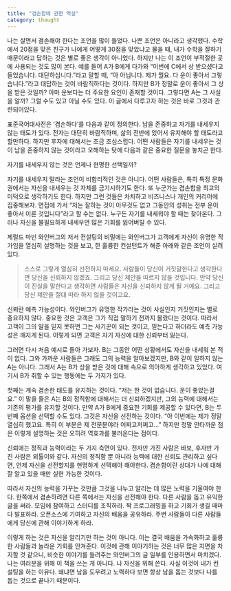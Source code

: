 ```yaml
---
title: "겸손함에 관한 역설"
category: thought
---
```


나는 살면서 겸손해야 한다는 조언을 많이 들었다. 나쁜 조언은 아니라고 생각했다. 수학에서 20점을 맞은 친구가 나에게 어떻게 30점을 맞았냐고 물을 때, 내가 수학을 잘하기 때문이라고 답하는 것은 별로 좋은 생각이 아니었다. 하지만 나는 이 조언이 부적절한 곳에 사용되는 것도 많이 본다. 예를 들어 A가 B에게 다가와 “이번에 C에서 상 받으셨다고 들었습니다. 대단하십니다.”라고 말할 때, “아 아닙니다. 제가 뭘요. 다 운이 좋아서 그렇습니다.”라고 대답하는 것이 바람직하다는 것이다. 하지만 B가 정말로 운이 좋아서 그 상을 받은 것일까? 아마 운보다는 더 주요한 요인이 존재할 것이다. 그렇다면 A는 그 사실을 알까? 그럴 수도 있고 아닐 수도 있다. 이 글에서 다루고자 하는 것은 바로 그것과 관련되어있다.

표준국어대사전은 ‘겸손하다’를 다음과 같이 정의한다. 남을 존중하고 자기를 내세우지 않는 태도가 있다. 전자는 대단히 바람직하며, 삶의 전반에 있어서 유지해야 할 태도라고 할만하다. 하지만 후자에 대해서는 조금 조심스럽다. 어떤 사람들은 자기를 내세우는 것이 남을 존중하지 않는 것이라고 오해하는 탓에 다음과 같은 중요한 질문을 놓치곤 한다.

자기를 내세우지 않는 것은 언제나 현명한 선택일까?

자기를 내세우지 말라는 조언이 비합리적인 것은 아니다. 어떤 사람들은, 특히 특정 문화권에서는 자신을 내세우는 것 자체를 금기시하기도 한다. 또 누군가는 겸손함을 최고의 미덕으로 생각하기도 한다. 하지만 그런 것들은 차치하고 비즈니스나 개인의 커리어에 집중해보자. 면접에 가서 “저는 잘하는 것이 아무것도 없고 그동안의 성취는 전부 운이 좋아서 이룬 것입니다”라고 할 수는 없다. 누구든 자기를 내세워야 할 때는 찾아온다. 그러나 자신을 불필요하게 내세우면 많은 기회를 잃어버릴 수 있다.

제럴드 마빈 와인버그의 저서 컨설팅의 비밀에는 와인버그가 고객에게 자신이 유명한 작가임을 열심히 설명하는 것을 보고, 한 훌륭한 컨설턴트가 해준 아래와 같은 조언이 실려있다.

>스스로 그렇게 열심히 선전하지 마세요. 사람들이 당신이 거짓말한다고 생각한다면 당신을 신뢰하지 않겠죠. 그리고 당신 제안을 따르지 않을 것입니다. 만약 당신이 진실을 말한다고 생각하면 사람들은 자신을 신뢰하지 않게 될 거예요. 그리고 당신 제안을 절대 따라 하지 않을 것이고요.

신뢰란 예측 가능성이다. 와인버그가 유명한 작가라는 것이 사실인지 거짓인지는 별로 중요하지 않다. 중요한 것은 고객은 그가 직접 말하기 전까지 몰랐다는 것이다. 따라서 고객이 그의 말을 믿지 못하면 그는 사기꾼이 되는 것이고, 믿는다고 하더라도 예측 가능성은 깨지게 된다. 이렇게 되면 고객은 자기 자신에 대한 신뢰부터 잃는다.

그러면 다시 처음 예시로 돌아 가보자. B는 그동안 어떤 상황에서도 자신을 내세워 본 적이 없다. 그와 가까운 사람들은 그래도 그의 능력을 알아보겠지만, B와 같이 일하지 않는 A는 아니다. 그래서 A는 B가 상을 받은 것에 대해 속으로 의아하게 생각하고 있었다. 여기서 B가 취할 수 있는 행동에는 두 가지가 있다.

첫째는 계속 겸손한 태도를 유지하는 것이다. “저는 한 것이 없습니다. 운이 좋았는걸요.” 이 말을 들은 A는 B의 정직함에 대해서는 더 신뢰하겠지만, 그의 능력에 대해서는 기존의 평가를 유지할 것이다. 만약 A가 B에게 중요한 기회를 제공할 수 있다면, B는 두 번째 옵션을 선택할 수도 있다. 그것은 자신을 선전하는 것이다. “아 이번에는 제가 정말 열심히 했고요. 특히 이 부분은 제 전문분야라 어쩌고저쩌고...” 하지만 정말 안타까운 점은 이렇게 설명하는 것은 오히려 역효과를 불러온다는 점이다.

신뢰에는 정직과 능력이라는 두 가지 측면이 있다. 전자만 가진 사람은 바보, 후자만 가진 사람은 외톨이와 같다. 자신의 정직함 뿐 아니라 능력에 대한 신뢰도 관리하고 싶다면, 언제 자신을 선전할지를 현명하게 선택해야 해야한다. 겸손함이란 상대가 나에 대해 잘 알고 있을 때만 실현 가능한 것이다.

따라서 자신의 능력을 가꾸는 것만큼 그것을 나누고 알리는 데 많은 노력을 기울여야 한다. 한쪽에서 겸손하려면 다른 쪽에서는 자신을 선전해야 한다. 다른 사람을 돕고 유익한 글을 써라. 모임에 참여하고 스터디를 조직하라. 짝 프로그래밍을 하고 기회가 생길 때마다 발표하라. 오픈소스에 기여하고 자신의 배움을 공유하라. 주변 사람들이 다른 사람들에게 당신에 관해 이야기하게 하라.

이렇게 하는 것은 자신을 알리기만 하는 것이 아니다. 이는 결국 배움을 가속화하고 훌륭한 사람들과 놀라운 기회를 안겨준다. 이것에 관해 이야기하는 것은 너무 많은 지면을 차지할 것 같으니, 비슷한 이야기를 들려주는 와인버그의 글 일부를 인용하면서 마치겠다. 나는 여러분을 위해 이 책을 쓰는 게 아니다. 나 자신을 위해 쓴다. 사실 이것이 내가 컨설팅을 하는 이유다. 왜냐면 남을 도우려고 노력하다 보면 항상 남을 돕는 것보다 나를 돕는 것으로 끝나기 때문이다.
